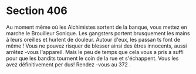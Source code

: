 # Section 406

Au moment même où les Alchimistes sortent de la banque, vous mettez en marche le
Brouilleur Sonique. Les gangsters portent brusquement les mains à leurs oreilles et
hurlent de douleur. Autour d'eux, les passan ts font de même ! Vous ne pouvez risquer de
blesser ainsi des êtres innocents, aussi arrêtez -vous l'appareil. Mais le peu de temps que
cela vous a pris a suffi pour que les bandits tournent le coin de la rue et s'échappent. Vous
les avez définitivement per dus! Rendez -vous au  372 .